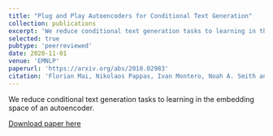 ```yaml
---
title: "Plug and Play Autoencoders for Conditional Text Generation"
collection: publications
excerpt: 'We reduce conditional text generation tasks to learning in the embedding space of an autoencoder.'
selected: true
pubtype: 'peerreviewed'
date: 2020-11-01
venue: 'EMNLP'
paperurl: 'https://arxiv.org/abs/2010.02983'
citation: 'Florian Mai, Nikolaos Pappas, Ivan Montero, Noah A. Smith and James Henderson. (2020). &quot;Plug and Play Autoencoders for Conditional Text Generation.&quot; <i>EMNLP 2020</i>.'
---
```

We reduce conditional text generation tasks to learning in the embedding space of an autoencoder.

[Download paper here](https://arxiv.org/abs/2010.02983)
